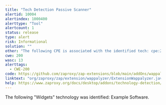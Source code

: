 ```yaml
---
title: "Tech Detection Passive Scanner"
alertid: 10004
alertindex: 1000400
alerttype: "Tool"
alertcount: 1
status: release
type: alert
risk: Informational
solution: ""
other: "The following CPE is associated with the identified tech: cpe:2.3:a:example_vendor:example_software:55.4.3:*:*:*:*:*:*:* The following version(s) is/are associated with the identified tech: 55.4.3"
cwe: 200
wasc: 13
alerttags: 
  - CWE-200
code: https://github.com/zaproxy/zap-extensions/blob/main/addOns/wappalyzer/src/main/java/org/zaproxy/zap/extension/wappalyzer/ExtensionWappalyzer.java
linktext: "org/zaproxy/zap/extension/wappalyzer/ExtensionWappalyzer.java"
help: https://www.zaproxy.org/docs/desktop/addons/technology-detection/options/#10004
---
```

The following "Widgets" technology was identified: Example Software.
